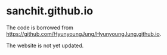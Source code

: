 # sanchit.github.io
The code is borrowed from https://github.com/HyunyoungJung/HyunyoungJung.github.io. 

The website is not yet updated. 
